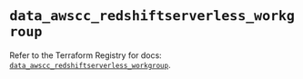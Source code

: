 # `data_awscc_redshiftserverless_workgroup`

Refer to the Terraform Registry for docs: [`data_awscc_redshiftserverless_workgroup`](https://registry.terraform.io/providers/hashicorp/awscc/0.70.0/docs/data-sources/redshiftserverless_workgroup).

